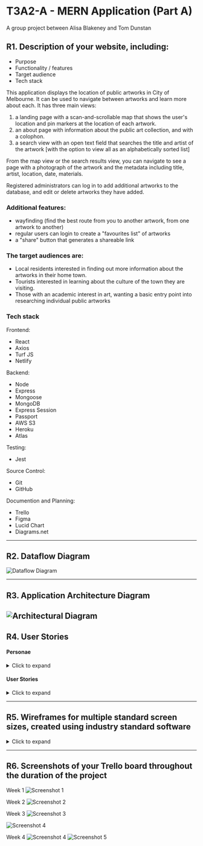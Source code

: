 # T3A2-A - MERN Application (Part A)
A group project between Alisa Blakeney and Tom Dunstan

## R1. Description of your website, including:
- Purpose
- Functionality / features
- Target audience
- Tech stack	

This application displays the location of public artworks in City of Melbourne. It can be used to navigate between artworks and learn more about each. It has three main views: 
1. a landing page with a scan-and-scrollable map that shows the user's location and pin markers at the location of each artwork.
2. an about page with information about the public art collection, and with a colophon. 
3. a search view with an open text field that searches the title and artist of the artwork [with the option to view all as an alphabetically sorted list]

From the map view or the search results view, you can navigate to see a page with a photograph of the artwork and the metadata including title, artist, location, date, materials. 

Registered administrators can log in to add additional artworks to the database, and edit or delete artworks they have added. 

### Additional features:
- wayfinding (find the best route from you to another artwork, from one artwork to another)
- regular users can login to create a "favourites list" of artworks
- a "share" button that generates a shareable link

### The target audiences are: 
- Local residents interested in finding out more information about the artworks in their home town.
- Tourists interested in learning about the culture of the town they are visiting.
- Those with an academic interest in art, wanting a basic entry point into researching individual public artworks

### Tech stack

Frontend:
- React
- Axios
- Turf JS
- Netlify

Backend:
- Node
- Express
- Mongoose
- MongoDB
- Express Session
- Passport
- AWS S3
- Heroku
- Atlas

Testing:
- Jest

Source Control:
- Git
- GitHub

Documention and Planning:
- Trello
- Figma
- Lucid Chart
- Diagrams.net
---
## R2. Dataflow Diagram	

![Dataflow Diagram](./Diagrams/DDF.jpeg)

---
## R3. Application Architecture Diagram

![Architectural Diagram](./Diagrams/AAD.jpg)
---
## R4. User Stories	

#### Personae 
<details><summary>Click to expand</summary>

##### Felicity

Felicity is the curator of public art for City of Melbourne. She has a Master of Arts in curatorial practice for the public space. She is 35 years old, identifies as a woman, and is married with a small child. Since giving birth, she has become increasingly forgetful. She wants everyone to feel the same transformative power of art that she feels. She cares deeply about the people who live in City of Melbourne and wants to do her job as best as possible to represent them, the artists she works with, and feel professional integrity when she goes to sleep at night. 

##### Zal

Zal is a backpacker from Nijmegen. They have an international baccalaureate, but chose to travel before deciding on whether to attend tertiary education. They are 22 years old. Their first language is Dutch and but they speak a little English. They love bouldering, meeting new people, and adventure. 

##### Tim

Tim is a musician who lives in North Melbourne. He has studied various university degrees but never to completion. He is 67 years old. He has autism spectrum disorder, has a strong interest in local history, music, and tends to get overloaded by sensory information. Sometimes he works as a busker in public spaces of Melbourne. 

##### Mohammad

Mohammad is an artist who lives in Stoke on Trent. He is educated to PhD level in sculptural practice. He is 42 years old. He likes to travel, and his work at various large art institutions around the world means he has visited over one hundred countries. His art is exceptional, by virtue of his exacting standards.

</details>


#### User Stories
<details><summary>Click to expand</summary>

##### Users who are administrators

* As an administrator:
    * I want to be able to log in, to ensure security is not breached.
    * I want to be able to add new artworks, as they are commissioned or acquired by the City collection, to ensure information is up-to-date. 
    * I want to be able to edit or delete artworks I have added, so that I may correct any data entry errors I may have made.
    * I want to be able to log out, to ensure that no-one else using my computer can inadvertently add, delete or edit artworks.
    * I want to be able to reset my password, in the case that I forget or want it changed.
    * I do not wish to be able to edit artworks already in the database, as they are permanent installations and I do not wish to inadvertently delete their information.  

##### Users who are members of the general public

* As a member of the public:
    * I want to be able to view all artworks on a map, so I can see their distribution in the City. 
    * I want to view all artworks in a complete list, so I can browse all artworks.
    * I want to view details of individual artworks, so that I can learn the name of the artist, the name of the artwork, when it was made and installed, and any other interesting information. 
    * I want to see a photo of the artwork, so I can decide whether it is worth visiting. 
    * I want to know how long it will take me to navigate to the artwork. 
    * I want to be able to search for an artwork, based on a keyword, so that I can refine the list of artworks I wish to see. 
    * I want to know who made the application I am using, and why, so I can be assured of its integrity and use value. 
    * I want to be able to contact the makers of the app, so that I can congratulate them on their fine work. 

##### Felicity
* As a local goverment arts worker:
    * I want to have an easily accessible content management system, so as to be able to update the data on public artworks.
    * I want to be sure that my data is always consistent and correct, so that I can ensure I can providing accurate information to serve the residents in my constituency.
    * I want to have a way to reset my password when I forget what I set it to. 
    * I want the activities of my department represented in a way that is professional, clean and attractive, so I can feel a sense of pride about my work.

##### Zal
* As an urban explorer:
    * I want to easily see where sculptures and art installations are in the city I am visiting, so that I can plan out an itinerary for my bouldering activities. 
    * I want to learn more about the artworks I see as I am walking around, so that I can be educated on cultures other than my own. 
    * I want to make a note of my favourite artworks, so I can easily return to them on another day.
    * As someone with limited English, I want there to be clear informational graphics that guide my use of the app, so that I can navigate the different sections with ease. 

##### Tim
* As a troubadour and proud Melbournian: 
    * I want to know more about my city and the artworks I see daily, so that I can feel a warm sense of familiarity with my surroundings.
    * I want to be able to tell my audiences interesting facts about the monuments in front of which I busk, to add interest to my show.
    * I want to be routed directly to nearby artworks, so that I don't waste time in getting to work in the afternoons.
    * I want to see new artworks as they are added, so that I can be aware of where my council rates and taxes are being spent. 
    * I want the graphics and distracting information to be kept to a minimum, so as not to cause sensory overload. 

##### Mohammad
* As an artist whose artwork is in the City of Melbourne public art collection:
    * I want to be able to view my own artwork, even when I am not physically in Melbourne, so that I can experience some of the joy I am bringing to the local populace. 
    * I want to understand the context in which my artwork has been placed, so that I can be sure that my integrity as an artist is not compromised. 
    * I want my details and the information about my artwork to be prominent, accessible and accurate, so that I can ensure my moral rights as an artist are being respected.

</details>

---
## R5. Wireframes for multiple standard screen sizes, created using industry standard software	

<details><summary>Click to expand</summary>

[Click here to view prototype on Figma](https://www.figma.com/proto/qeHkwgWMhlNLU0kqAG7YAz/Wireframes?node-id=9%3A7&viewport=521%2C164%2C0.28764817118644714&scaling=scale-down)

Home:<br><img src="./docs/home.png" alt="Home" width="200"/><br><br>
Map view:<br><img src="docs/map.png" alt="Map view" width="200"/><br><br>
Search view:<br><img src="docs/list.png" alt="Search view" width="200"/><br><br>
Artwork details:<br><img src="docs/artwork.png" alt="Artwork details" width="200"/><br><br>
About page:<br><img src="docs/about.png" alt="About page" width="200"/><br><br>
Administrator log in:<br><img src="docs/login.png" alt="Administrator log in" width="200"/><br><br>
Administrator home:<br><img src="docs/admin.png" alt="Administrator home" width="200"/><br><br>
Administrator add/edit artwork:<br><img src="docs/add.png" alt="Administrator add/edit artwork" width="200"/><br><br>
</details>

---
## R6. Screenshots of your Trello board throughout the duration of the project	

Week 1
![Screenshot 1](./Trello_Screenshots/ScrnSht_1.png)

Week 2
![Screenshot 2](./Trello_Screenshots/ScrnSht_2.png)

Week 3
![Screenshot 3](./Trello_Screenshots/ScrnSht_3.png)

![Screenshot 4](./Trello_Screenshots/ScrnSht_4.png)

Week 4
![Screenshot 4](./Trello_Screenshots/ScrnSht_4.png)
![Screenshot 5](./docs/Trello_Screenshots/ScrnSht_5.png)
